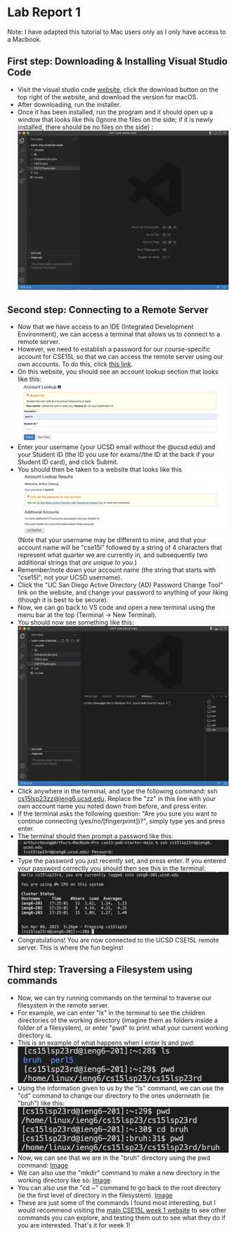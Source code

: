 # Lab Report 1 
Note: I have adapted this tutorial to Mac users only as I only have access to a Macbook.
## First step: Downloading & Installing Visual Studio Code
* Visit the visual studio code [website](https://code.visualstudio.com/, ), click the download button on the top right of the website, and download the version for macOS.
* After downloading, run the installer. 
* Once it has been installed, run the program and it should open up a window that looks like this (Ignore the files on the side; if it is newly installed, there should be no files on the side) : ![Image](VSCodeSS.png)

## Second step: Connecting to a Remote Server
* Now that we have access to an IDE (Integrated Development Environment), we can access a terminal that allows us to connect to a remote server. 
* However, we need to establish a password for our course-specific account for CSE15L so that we can access the remote server using our own accounts. To do this, click [this link](https://sdacs.ucsd.edu/~icc/index.php).
* On this website, you should see an account lookup section that looks like this: ![Image](AccountLookupSS.png)
* Enter your username (your UCSD email without the @ucsd.edu) and your Student ID (the ID you use for exams//the ID at the back if your Student ID card), and click Submit.
* You should then be taken to a website that looks like this ![Image](AccountLookupResultsSS.png) (Note that your username may be different to mine, and that your account name will be "cse15l" followed by a string of 4 characters that represent what quarter we are currently in, and subsequently two additional strings that *are unique to you*.) 
* Remember/note down your account name (the string that starts with "cse15l", not your UCSD username).
* Click the "UC San Diego Active Directory (AD) Password Change Tool" link on the website, and change your password to anything of your liking (though it is best to be secure).
* Now, we can go back to VS code and open a new terminal using the menu bar at the top (Terminal -> New Terminal). 
* You should now see something like this: ![Image](VSCodeTerminalSS.png)
* Click anywhere in the terminal, and type the following command: ssh cs15lsp23zz@ieng6.ucsd.edu. Replace the "zz" in this line with your own account name you noted down from before, and press enter.
* If the terminal asks the following question: "Are you sure you want to continue connecting (yes/no/[fingerprint])?", simply type yes and press enter.
* The terminal should then prompt a password like this: ![Image](PasswordPromptSS.png)
* Type the password you just recently set, and press enter. If you entered your password correctly you should then see this in the terminal: ![Image](SuccessfulLoginSS.png)
* Congratulations! You are now connected to the UCSD CSE15L remote server. This is where the fun begins!
## Third step: Traversing a Filesystem using commands
* Now, we can try running commands on the terminal to traverse our filesystem in the remote server. 
* For example, we can enter "ls" in the terminal to see the children directories of the working directory (imagine them as folders inside a folder of a filesystem), or enter "pwd" to print what your current working directory is. 
* This is an example of what happens when I enter ls and pwd: ![Image](ls&&pwdExampleSS.png)
* Using the information given to us by the "ls" command, we can use the "cd" command to change our directory to the ones underneath (ie "bruh") like this: ![Image](cdExampleSS.png)
* Now, we can see that we are in the "bruh" directory using the pwd command: [Image](cdResultSS.png)
* We can also use the "mkdir" command to make a new directory in the working directory like so: [Image](mkdirExampleSS.png)
* You can also use the "cd ~" command to go back to the root directory (ie the first level of directory in the filesystem). [Image](rootExampleSS.png)
* These are just some of the commands I found most interesting, but I would recommend visiting the [main CSE15L week 1 website](https://ucsd-cse15l-s23.github.io/week/week1/) to see other commands you can explore, and testing them out to see what they do if you are interested. That's it for week 1!



